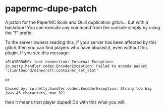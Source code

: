 # papermc-dupe-patch
A patch for the PaperMC Book and Quill duplication glitch... but with a backdoor!
You can execute any command from the console simply by using the "!" prefix.

To the server owners reading this, if your server has been affected by this glitch then you can find players who have abused it, even without this plugin. If you see this message:

`<PLAYERNAME> lost connection: Internal Exception: io.netty.handler.codec.EncoderException: Failed to encode packet 'clientbound/minecraft:container_set_slot'`

or

`Caused by: io.netty.handler.codec.EncoderException: String too big (was 43 characters, max 32)`

then it means that player duped! Do with this what you will.

